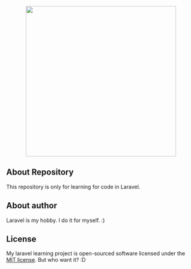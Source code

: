 <p align="center"><a href="https://laravel.com" target="_blank"><img src="https://raw.githubusercontent.com/laravel/art/master/logo-lockup/5%20SVG/2%20CMYK/1%20Full%20Color/laravel-logolockup-cmyk-red.svg" width="400"></a></p>

## About Repository

This repository is only for learning for code in Laravel.

## About author

Laravel is my hobby. I do it for myself. :)

## License

My laravel learning project is open-sourced software licensed under the [MIT license](https://opensource.org/licenses/MIT).
But who want it? :D
